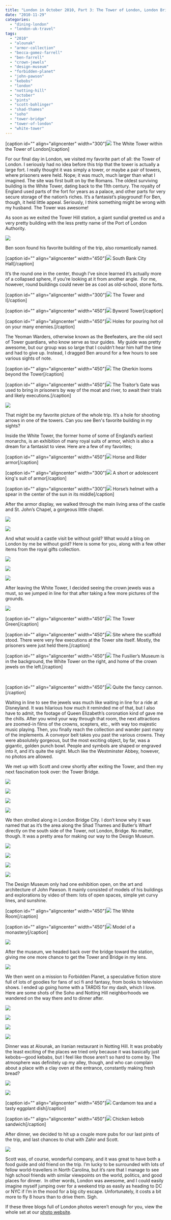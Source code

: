 ```yaml
---
title: "London in October 2010, Part 3: The Tower of London, London Bridge City, Soho, and Notting Hill"
date: "2010-11-29"
categories: 
  - "dining-london"
  - "london-uk-travel"
tags: 
  - "2010"
  - "alounak"
  - "armor-collection"
  - "becca-gomez-farrell"
  - "ben-farrell"
  - "crown-jewels"
  - "design-museum"
  - "forbidden-planet"
  - "john-pawson"
  - "kebobs"
  - "london"
  - "notting-hill"
  - "october"
  - "pints"
  - "scott-bohlinger"
  - "shad-thames"
  - "soho"
  - "tower-bridge"
  - "tower-of-london"
  - "white-tower"
---
```


\[caption id="" align="aligncenter" width="300"\]![](http://s3.amazonaws.com/thegourmez-wpmedia/2010/11/london382.jpg) The White Tower within the Tower of London\[/caption\]

For our final day in London, we visited my favorite part of all: the Tower of London. I seriously had no idea before this trip that the tower is actually a large fort. I really thought it was simply a tower, or maybe a pair of towers, where prisoners were held. Nope; it was much, much larger than what I imagined. The site was first built on by the Romans. The oldest surviving building is the White Tower, dating back to the 11th century. The royalty of England used parts of the fort for years as a palace, and other parts for very secure storage of the nation’s riches. It’s a fantasist’s playground! For Ben, though, it held little appeal. Seriously, I think something might be wrong with my husband. The Tower was awesome!

As soon as we exited the Tower Hill station, a giant sundial greeted us and a very pretty building with the less pretty name of the Port of London Authority.

![](http://s3.amazonaws.com/thegourmez-wpmedia/2010/11/london307.jpg)

Ben soon found his favorite building of the trip, also romantically named.

\[caption id="" align="aligncenter" width="450"\]![](http://s3.amazonaws.com/thegourmez-wpmedia/2010/11/london308.jpg) South Bank City Hall\[/caption\]

It’s the round one in the center, though I’ve since learned it’s actually more of a collapsed sphere, if you’re looking at it from another angle.  For me, however, round buildings could never be as cool as old-school, stone forts.

\[caption id="" align="aligncenter" width="300"\]![](http://s3.amazonaws.com/thegourmez-wpmedia/2010/11/london310.jpg) The Tower and I\[/caption\]

\[caption id="" align="aligncenter" width="450"\]![](http://s3.amazonaws.com/thegourmez-wpmedia/2010/11/london319.jpg) Byword Tower\[/caption\]

\[caption id="" align="aligncenter" width="450"\]![](http://s3.amazonaws.com/thegourmez-wpmedia/2010/11/london326.jpg) Holes for pouring hot oil on your many enemies.\[/caption\]

The Yeoman Warders, otherwise known as the Beefeaters, are the old sect of Tower guardians, who know serve as tour guides.  My guide was pretty awesome, but our group was so large that I couldn’t hear him half the time and had to give up. Instead, I dragged Ben around for a few hours to see various sights of note.

\[caption id="" align="aligncenter" width="450"\]![](http://s3.amazonaws.com/thegourmez-wpmedia/2010/11/london323.jpg) The Gherkin looms beyond the Tower\[/caption\]

\[caption id="" align="aligncenter" width="450"\]![](http://s3.amazonaws.com/thegourmez-wpmedia/2010/11/london334.jpg) The Traitor’s Gate was used to bring in prisoners by way of the moat and river, to await their trials and likely executions.\[/caption\]

![](http://s3.amazonaws.com/thegourmez-wpmedia/2010/11/london336.jpg)

That might be my favorite picture of the whole trip. It’s a hole for shooting arrows in one of the towers. Can you see Ben's favorite building in my sights?

Inside the White Tower, the former home of some of England’s earliest monarchs, is an exhibition of many royal suits of armor, which is also a dream for a fantasist to view. Here are a few of my favorites;

\[caption id="" align="aligncenter" width="450"\]![](http://s3.amazonaws.com/thegourmez-wpmedia/2010/11/london341.jpg) Horse and Rider armor\[/caption\]

\[caption id="" align="aligncenter" width="300"\]![](http://s3.amazonaws.com/thegourmez-wpmedia/2010/11/london345.jpg) A short or adolescent king's suit of armor\[/caption\]

\[caption id="" align="aligncenter" width="300"\]![](http://s3.amazonaws.com/thegourmez-wpmedia/2010/11/london346.jpg) Horse’s helmet with a spear in the center of the sun in its middle\[/caption\]

After the armor display, we walked through the main living area of the castle and St. John’s Chapel, a gorgeous little chapel.

![](http://s3.amazonaws.com/thegourmez-wpmedia/2010/11/london353.jpg)

![](http://s3.amazonaws.com/thegourmez-wpmedia/2010/11/london354.jpg)

And what would a castle visit be without gold? What would a blog on London by me be without gold? Here is some for you, along with a few other items from the royal gifts collection.

![](http://s3.amazonaws.com/thegourmez-wpmedia/2010/11/london355.jpg)

![](http://s3.amazonaws.com/thegourmez-wpmedia/2010/11/london357.jpg)

![](http://s3.amazonaws.com/thegourmez-wpmedia/2010/11/london366.jpg)

After leaving the White Tower, I decided seeing the crown jewels was a must, so we jumped in line for that after taking a few more pictures of the grounds.

![](http://s3.amazonaws.com/thegourmez-wpmedia/2010/11/london368.jpg)

\[caption id="" align="aligncenter" width="450"\]![](http://s3.amazonaws.com/thegourmez-wpmedia/2010/11/london371.jpg) The Tower Green\[/caption\]

\[caption id="" align="aligncenter" width="450"\]![](http://s3.amazonaws.com/thegourmez-wpmedia/2010/11/london373.jpg) Site where the scaffold stood. There were very few executions at the Tower site itself. Mostly, the prisoners were just held there.\[/caption\]

\[caption id="" align="aligncenter" width="450"\]![](http://s3.amazonaws.com/thegourmez-wpmedia/2010/11/london375.jpg) The Fusilier’s Museum is in the background, the White Tower on the right, and home of the crown jewels on the left.\[/caption\]

 

\[caption id="" align="aligncenter" width="450"\]![](http://s3.amazonaws.com/thegourmez-wpmedia/2010/11/london380.jpg) Quite the fancy cannon.\[/caption\]

Waiting in line to see the jewels was much like waiting in line for a ride at Disneyland. It was hilarious how much it reminded me of that, but I also have to admit, the footage of Queen Elizabeth’s coronation kind of gave me the chills. After you wind your way through that room, the next attractions are zoomed-in films of the crowns, scepters, etc., with way too majestic music playing. Then, you finally reach the collection and wander past many of the implements. A conveyor belt takes you past the various crowns. They were absolutely gorgeous, but the most exciting object, by far, was a gigantic, golden punch bowl. People and symbols are shaped or engraved into it, and it’s quite the sight. Much like the Westminster Abbey, however, no photos are allowed.

We met up with Scott and crew shortly after exiting the Tower, and then my next fascination took over: the Tower Bridge.

![](http://s3.amazonaws.com/thegourmez-wpmedia/2010/11/london391.jpg)

![](http://s3.amazonaws.com/thegourmez-wpmedia/2010/11/london399.jpg)

![](http://s3.amazonaws.com/thegourmez-wpmedia/2010/11/london403.jpg)

![](http://s3.amazonaws.com/thegourmez-wpmedia/2010/11/london405.jpg)

We then strolled along in London Bridge City. I don’t know why it was named that as it’s the area along the Shad Thames and Butler’s Wharf directly on the south side of the Tower, not London, Bridge. No matter, though. It was a pretty area for making our way to the Design Museum.

![](http://s3.amazonaws.com/thegourmez-wpmedia/2010/11/london409.jpg)

![](http://s3.amazonaws.com/thegourmez-wpmedia/2010/11/london410.jpg)

![](http://s3.amazonaws.com/thegourmez-wpmedia/2010/11/london425.jpg)

![](http://s3.amazonaws.com/thegourmez-wpmedia/2010/11/london427.jpg)

The Design Museum only had one exhibition open, on the art and architecture of John Pawson. It mainly consisted of models of his buildings and explorations by video of them: lots of open spaces, simple yet curvy lines, and sunshine.

\[caption id="" align="aligncenter" width="450"\]![](http://s3.amazonaws.com/thegourmez-wpmedia/2010/11/london411.jpg) The White Room\[/caption\]

\[caption id="" align="aligncenter" width="450"\]![](http://s3.amazonaws.com/thegourmez-wpmedia/2010/11/london417.jpg) Model of a monastery\[/caption\]

![](http://s3.amazonaws.com/thegourmez-wpmedia/2010/11/london412.jpg)

After the museum, we headed back over the bridge toward the station, giving me one more chance to get the Tower and Bridge in my lens.

![](http://s3.amazonaws.com/thegourmez-wpmedia/2010/11/london430.jpg)

We then went on a mission to Forbidden Planet, a speculative fiction store full of lots of goodies for fans of sci fi and fantasy, from books to television shows. I ended up going home with a TARDIS for my dash, which I love. Here are some shots of the Soho and Notting Hill neighborhoods we wandered on the way there and to dinner after.

![](http://s3.amazonaws.com/thegourmez-wpmedia/2010/11/london432.jpg)

![](http://s3.amazonaws.com/thegourmez-wpmedia/2010/11/london433.jpg)

![](http://s3.amazonaws.com/thegourmez-wpmedia/2010/11/london438.jpg)

![](http://s3.amazonaws.com/thegourmez-wpmedia/2010/11/london440.jpg)

Dinner was at Alounak, an Iranian restaurant in Notting Hill. It was probably the least exciting of the places we tried only because it was basically just kebobs—good kebabs, but I feel like those aren’t so hard to come by. The atmosphere was definitely up my alley, though, and who can complain about a place with a clay oven at the entrance, constantly making fresh bread?

![](http://s3.amazonaws.com/thegourmez-wpmedia/2010/11/london441.jpg)

![](http://s3.amazonaws.com/thegourmez-wpmedia/2010/11/london442.jpg)

\[caption id="" align="aligncenter" width="450"\]![](http://www.blastanova.com/photoalbum/Adventures/London%20Oct%202010/london447.JPG) Cardamom tea and a tasty eggplant dish\[/caption\]

\[caption id="" align="aligncenter" width="450"\]![](http://www.blastanova.com/photoalbum/Adventures/London%20Oct%202010/london449.JPG) Chicken kebob sandwich\[/caption\]

After dinner, we decided to hit up a couple more pubs for our last pints of the trip, and last chances to chat with Zahir and Scott.

![](http://www.blastanova.com/photoalbum/Adventures/London%20Oct%202010/london451.JPG)

Scott was, of course, wonderful company, and it was great to have both a food guide and old friend on the trip. I’m lucky to be surrounded with lots of fellow world-travellers in North Carolina, but it’s rare that I manage to see high school friends with similar viewpoints on the world, politics, and good places for dinner.  In other words, London was awesome, and I could easily imagine myself jumping over for a weekend trip as easily as heading to DC or NYC if I’m in the mood for a big city escape. Unfortunately, it costs a bit more to fly 8 hours than to drive them. Sigh.

If these three blogs full of London photos weren’t enough for you, view the whole set at our [photo website](http://www.blastanova.com/photoalbum/index.html?path=Adventures/London%20Oct%202010).
